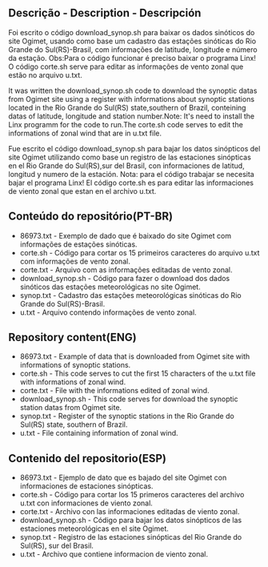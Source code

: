 ## Descrição - Description - Descripción
Foi escrito o código download_synop.sh para baixar os dados sinóticos do site Ogimet, usando como base um cadastro das estações sinóticas do Rio Grande do
Sul(RS)-Brasil, com informações de latitude, longitude e número da estação. Obs:Para o código funcionar é preciso baixar o programa Linx! O código corte.sh serve
para editar as informações de vento zonal que estão no arquivo u.txt.

It was written the download_synop.sh code to download the synoptic datas from Ogimet site using a register with informations about synoptic stations
located in the Rio Grande do Sul(RS) state,southern of Brazil, conteining datas of latitude, longitude and station number.Note: It's need to install the
Linx programm for the code to run.The corte.sh code serves to edit the informations of zonal wind that are in u.txt file.

Fue escrito el código download_synop.sh para bajar los datos sinópticos del site Ogimet utilizando como base un registro de las estaciones sinópticas en el Rio Grande do Sul(RS),sur del Brasil, con informaciones de latitud, longitud y numero de la estación. Nota: para el código trabajar se necesita bajar
el programa Linx! El código corte.sh es para editar las informaciones de viento zonal que estan en el archivo u.txt.  

## Conteúdo do repositório(PT-BR)
+ 86973.txt - Exemplo de dado que é baixado do site Ogimet com informações de estações sinóticas.
+ corte.sh - Código para cortar os 15 primeiros caracteres do arquivo u.txt com informações de vento zonal.
+ corte.txt - Arquivo com as informações editadas de vento zonal.
+ download_synop.sh - Código para fazer o download dos dados sinóticos das estações meteorológicas no site Ogimet.
+ synop.txt - Cadastro das estações meteorológicas sinóticas do Rio Grande do Sul(RS)-Brasil.
+ u.txt - Arquivo contendo informações de vento zonal.

## Repository content(ENG)
+ 86973.txt - Example of data that is downloaded from Ogimet site with informations of synoptic stations.
+ corte.sh - This code serves to cut the first 15 characters of the u.txt file with informations of zonal wind.
+ corte.txt - File with the informations edited of zonal wind.
+ download_synop.sh - This code serves for download the synoptic station datas from Ogimet site.
+ synop.txt - Register of the synoptic stations in the Rio Grande do Sul(RS) state, southern of Brazil.
+ u.txt - File containing information of zonal wind.

## Contenido del repositorio(ESP)
+ 86973.txt - Ejemplo de dato que es bajado del site Ogimet con informaciones de estaciones sinópticas.
+ corte.sh - Código para cortar los 15 primeros caracteres del archivo u.txt con informaciones de viento zonal.
+ corte.txt - Archivo con las informaciones editadas de viento zonal.
+ download_synop.sh - Código para bajar los datos sinópticos de las estaciones meteorológicas en el site Ogimet.
+ synop.txt - Registro de las estaciones sinópticas del Rio Grande do Sul(RS), sur del Brasil.
+ u.txt - Archivo que contiene informacion de viento zonal.
